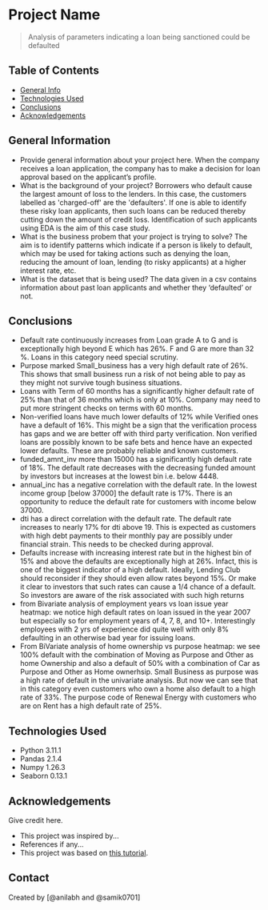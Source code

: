 # Project Name
> Analysis of parameters indicating a loan being sanctioned could be defaulted


## Table of Contents
* [General Info](#general-information)
* [Technologies Used](#technologies-used)
* [Conclusions](#conclusions)
* [Acknowledgements](#acknowledgements)

<!-- You can include any other section that is pertinent to your problem -->

## General Information
- Provide general information about your project here.
When the company receives a loan application, the company has to make a decision for loan approval based on the applicant’s profile. 
- What is the background of your project?
Borrowers who default cause the largest amount of loss to the lenders. In this case, the customers labelled as 'charged-off' are the 'defaulters'. 
If one is able to identify these risky loan applicants, then such loans can be reduced thereby cutting down the amount of credit loss. Identification of such applicants using EDA is the aim of this case study.
- What is the business probem that your project is trying to solve?
The aim is to identify patterns which indicate if a person is likely to default, which may be used for taking actions such as denying the loan, reducing the amount of loan, lending (to risky applicants) at a higher interest rate, etc.
- What is the dataset that is being used?
The data given in a csv contains information about past loan applicants and whether they ‘defaulted’ or not. 

<!-- You don't have to answer all the questions - just the ones relevant to your project. -->

## Conclusions
- Default rate continuously increases from Loan grade A to G and is exceptionally high beyond E which has 26%. F and G are more than 32 %. Loans in this category need special scrutiny.
- Purpose marked Small_business has a very high default rate of 26%. This shows that small business run a risk of not being able to pay as they might not survive tough business situations.
- Loans with Term of 60 months has a significantly higher default rate of 25% than that of 36 months which is only at 10%. Company may need to put more stringent checks on terms with 60 months.
-  Non-verified loans have much lower defaults of 12% while Verified ones have a default of 16%. This might be a sign that the verification process has gaps and we are better off with third party verification. Non verified loans are possibly known to be safe bets and hence have an expected lower defaults. These are probably reliable and known customers.
 - funded_amnt_inv more than 15000 has a significantly high default rate of 18%.
The default rate decreases with the decreasing funded amount by investors but increases at the lowest bin i.e. below 4448.
- annual_inc has a negative correlation with the default rate. In the lowest income group [below 37000] the default rate is 17%. There is an opportunity to reduce the default rate for customers with income below 37000.
- dti has a direct correlation with the default rate. The default rate increases to nearly 17% for dti above 19. This is expected as customers with high debt payments to their monthly pay are possibly under financial strain. This needs to be checked during approval.
- Defaults increase with increasing interest rate but in the highest bin of 15% and above the defaults are exceptionally high at 26%. Infact, this is one of the biggest indicator of a high default. Ideally, Lending Club should reconsider if they should even allow rates beyond 15%. Or make it clear to investors that such rates can cause a 1/4 chance of a default. So investors are aware of the risk associated with such high returns
- from Bivariate analysis of employment years vs loan issue year heatmap: we notice high default rates on loan issued in the year 2007 but especially so for employment years of 4, 7, 8, and 10+. Interestingly employees with 2 yrs of experience did quite well with only 8% defaulting in an otherwise bad year for issuing loans.
- From BiVariate analysis of home ownership vs purpose heatmap: we see 100% default with the combination of Moving as Purpose and Other as home Ownership and also a default of 50% with
 a combination of Car as Purpose and Other as Home ownerhsip. Small Business as purpose was a high rate of default in the univariate analysis. But now we can see that in this category even customers who own a home also default to a high rate of 33%. The purpose code of Renewal Energy with customers who are on Rent has a high default rate of 25%.
<!-- You don't have to answer all the questions - just the ones relevant to your project. -->


## Technologies Used
- Python 3.11.1
- Pandas 2.1.4
- Numpy 1.26.3 
- Seaborn 0.13.1

<!-- As the libraries versions keep on changing, it is recommended to mention the version of library used in this project -->

## Acknowledgements
Give credit here.
- This project was inspired by...
- References if any...
- This project was based on [this tutorial](https://www.example.com).


## Contact
Created by [@anilabh and @samik0701]


<!-- Optional -->
<!-- ## License -->
<!-- This project is open source and available under the [... License](). -->

<!-- You don't have to include all sections - just the one's relevant to your project -->